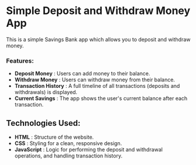 # Simple Deposit and Withdraw Money App

This is a simple Savings Bank app which allows you to deposit and withdraw money.

### Features:

- **Deposit Money** : Users can add money to their balance.
- **Withdraw Money** : Users can withdraw money from their balance.
- **Transaction History** : A full timeline of all transactions (deposits and withdrawals) is displayed.
- **Current Savings** : The app shows the user's current balance after each transaction.

## Technologies Used:
 
- **HTML** : Structure of the website.
- **CSS** : Styling for a clean, responsive design.
- **JavaScript** : Logic for performing the deposit and withdrawal operations, and handling transaction history.
